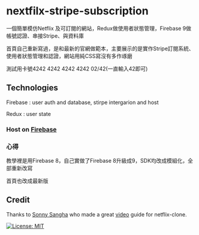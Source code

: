 # nextfilx-stripe-subscription

一個簡單模仿Netflix 及可訂閱的網站，Redux做使用者狀態管理，Firebase 9做帳號認證、串接Stripe、與資料庫

首頁自己重新寫過，是和最新的官網做範本，主要展示的是實作Stripe訂閱系統、使用者狀態管理和認證，網站用純CSS寫沒有多作琢磨

測試用卡號4242 4242 4242 4242  02/42(一直輸入42即可)

## Technologies

Firebase : user auth and database, stirpe intergarion and host

Redux : user state

### Host on [Firebase](https://nextflix-54929.web.app/)

### 心得

教學裡是用Firebase 8，自己實做了Firebase 8升級成9，SDK均改成模組化，全部重新改寫

首頁也改成最新版

## Credit

Thanks to [Sonny Sangha](https://www.facebook.com/sonny.sangha.3) who made a great [video](https://www.youtube.com/watch?v=HW5roUF2RLg) guide for netflix-clone.

[![License: MIT](https://img.shields.io/badge/License-MIT-yellow.svg)](https://opensource.org/licenses/MIT)
